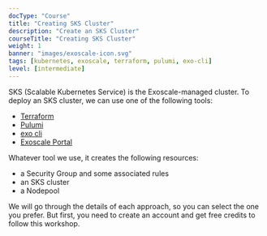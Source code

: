 ```yaml
---
docType: "Course"
title: "Creating SKS Cluster"
description: "Create an SKS Cluster"
courseTitle: "Creating SKS Cluster"
weight: 1
banner: "images/exoscale-icon.svg"
tags: [kubernetes, exoscale, terraform, pulumi, exo-cli]
level: [intermediate]
---
```


SKS (Scalable Kubernetes Service) is the Exoscale-managed cluster. To deploy an SKS cluster, we can use one of the 
following tools:

- [Terraform](https://terraform.com)
- [Pulumi](https://pulumi.com)
- [exo cli](https://github.com/exoscale/cli)
- [Exoscale Portal](https://exoscale.com)

Whatever tool we use, it creates the following resources:

- a Security Group and some associated rules
- an SKS cluster
- a Nodepool

We will go through the details of each approach, so you can select the one you prefer. But first, you need to create an account and get free credits to follow this workshop.